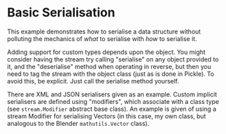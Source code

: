 # Basic Serialisation
This example demonstrates how to serialise a data structure without polluting the mechanics of _what_ to serialise with _how_ to serialise it.

Adding support for custom types depends upon the object. You might consider having the stream try calling "serialise" on any object provided to it, and the "deserialise" method when operating in reverse, but then you need to tag the stream with the object class (just as is done in Pickle).
To avoid this, be explicit. Just call the serialise method yourself.

There are XML and JSON serialisers given as an example. Custom implicit serialisers are defined using "modifiers", which associate with a class type (see `stream.Modifier` abstract base class). An example is given of using a stream Modifier for serialising Vectors (in this case, my own class, but analogous to the Blender `mathutils.Vector` class).
